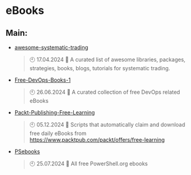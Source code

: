 # eBooks

## Main:
- [awesome-systematic-trading](https://github.com/Thamielis/awesome-systematic-trading)
	> :clock10: 17.04.2024
	> :memo: A curated list of awesome libraries, packages, strategies, books, blogs, tutorials for systematic trading.
- [Free-DevOps-Books-1](https://github.com/Thamielis/Free-DevOps-Books-1)
	> :clock10: 26.06.2024
	> :memo: A curated collection of free DevOps related eBooks
- [Packt-Publishing-Free-Learning](https://github.com/Thamielis/Packt-Publishing-Free-Learning)
	> :clock10: 05.12.2024
	> :memo: Scripts that automatically claim and download  free daily eBooks from https://www.packtpub.com/packt/offers/free-learning
- [PSebooks](https://github.com/Thamielis/PSebooks)
	> :clock10: 25.07.2024
	> :memo: All free PowerShell.org ebooks

